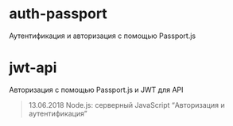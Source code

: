 # auth-passport

Аутентификация и авторизация с помощью Passport.js

# jwt-api

Авторизация с помощью Passport.js и JWT для API

> 13.06.2018 Node.js: серверный JavaScript “Авторизация и аутентификация”
